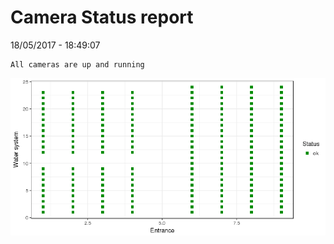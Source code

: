 Camera Status report
================
18/05/2017 - 18:49:07

    All cameras are up and running

![](camreport_files/figure-markdown_github/unnamed-chunk-2-1.png)
